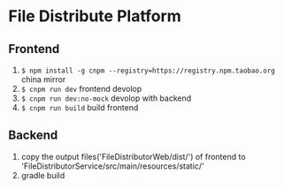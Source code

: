 # File Distribute Platform

## Frontend
1. `$ npm install -g cnpm --registry=https://registry.npm.taobao.org` china mirror
2. `$ cnpm run dev` frontend devolop
3. `$ cnpm run dev:no-mock` devolop with backend
4. `$ cnpm run build` build frontend

## Backend
1. copy the output files('FileDistributorWeb/dist/') of frontend to 'FileDistributorService/src/main/resources/static/'
2. gradle build
